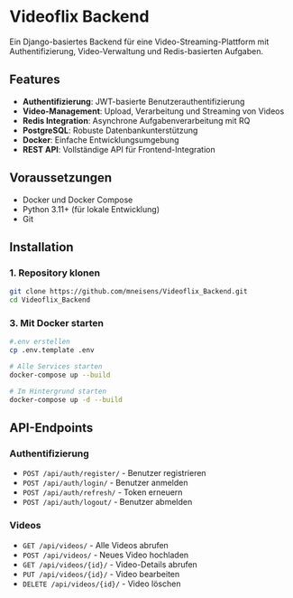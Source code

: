 # Videoflix Backend

Ein Django-basiertes Backend für eine Video-Streaming-Plattform mit Authentifizierung, Video-Verwaltung und Redis-basierten Aufgaben.

## Features

- **Authentifizierung**: JWT-basierte Benutzerauthentifizierung
- **Video-Management**: Upload, Verarbeitung und Streaming von Videos
- **Redis Integration**: Asynchrone Aufgabenverarbeitung mit RQ
- **PostgreSQL**: Robuste Datenbankunterstützung
- **Docker**: Einfache Entwicklungsumgebung
- **REST API**: Vollständige API für Frontend-Integration

## Voraussetzungen

- Docker und Docker Compose
- Python 3.11+ (für lokale Entwicklung)
- Git

## Installation

### 1. Repository klonen
```bash
git clone https://github.com/mneisens/Videoflix_Backend.git
cd Videoflix_Backend
```

### 3. Mit Docker starten 
```bash
#.env erstellen
cp .env.template .env

# Alle Services starten
docker-compose up --build

# Im Hintergrund starten
docker-compose up -d --build
```

## API-Endpoints

### Authentifizierung
- `POST /api/auth/register/` - Benutzer registrieren
- `POST /api/auth/login/` - Benutzer anmelden
- `POST /api/auth/refresh/` - Token erneuern
- `POST /api/auth/logout/` - Benutzer abmelden

### Videos
- `GET /api/videos/` - Alle Videos abrufen
- `POST /api/videos/` - Neues Video hochladen
- `GET /api/videos/{id}/` - Video-Details abrufen
- `PUT /api/videos/{id}/` - Video bearbeiten
- `DELETE /api/videos/{id}/` - Video löschen


